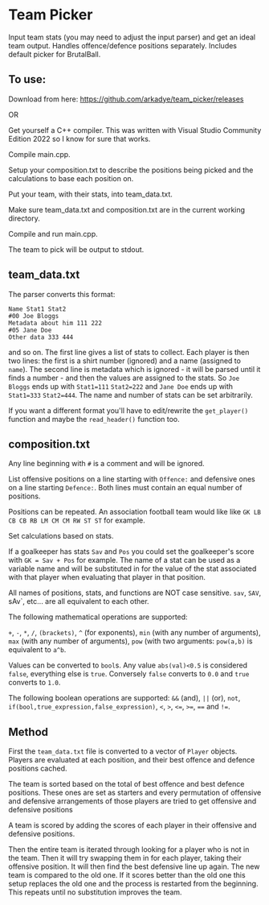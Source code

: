# Team Picker
Input team stats (you may need to adjust the input parser) and get an ideal team output. Handles offence/defence positions separately. Includes default picker for BrutalBall.

## To use:

Download from here: https://github.com/arkadye/team_picker/releases

OR

Get yourself a C++ compiler. This was written with Visual Studio Community Edition 2022 so I know for sure that works.

Compile main.cpp.

Setup your composition.txt to describe the positions being picked and the calculations to base each position on.

Put your team, with their stats, into team_data.txt.

Make sure team_data.txt and composition.txt are in the current working directory.

Compile and run main.cpp.

The team to pick will be output to stdout.

## team_data.txt

The parser converts this format:

    Name Stat1 Stat2
    #00 Joe Bloggs
    Metadata about him 111 222
    #05 Jane Doe
    Other data 333 444
    
and so on. The first line gives a list of stats to collect. Each player is then two lines: the first is a shirt number (ignored) and a name (assigned to `name`). The second line is metadata which is ignored - it will be parsed until it finds  a number - and then the values are assigned to the stats. So `Joe Bloggs` ends up with `Stat1=111` `Stat2=222` and `Jane Doe` ends up with `Stat1=333` `Stat2=444`. The name and number of stats can be set arbitrarily.

If you want a different format you'll have to edit/rewrite the `get_player()` function  and maybe the `read_header()` function too. 

## composition.txt

Any line beginning with `#` is a comment and will be ignored.

List offensive positions on a line starting with `Offence:` and defensive ones on a line starting `Defence:`. Both lines must contain an equal number of positions.

Positions can be repeated. An association football team would like like `GK LB CB CB RB LM CM CM RW ST ST` for example.

Set calculations based on stats.

If a goalkeeper has stats `Sav` and `Pos` you could set the goalkeeper's score with `GK = Sav + Pos` for example. The name of a stat can be used as a variable name and will be substituted in for the value of the stat associated with that player when evaluating that player in that position.

All names of positions, stats, and functions are NOT case sensitive. `sav`, `SAV`, sAv`, etc... are all equivalent to each other.

The following mathematical operations are supported:

`+`, `-`, `*`, `/`, `(brackets)`, `^` (for exponents), `min` (with any number of arguments), `max` (with any number of arguments), `pow` (with two arguments: `pow(a,b)` is equivalent to `a^b`.

Values can be converted to `bool`s. Any value `abs(val)<0.5` is considered `false`, everything else is `true`. Conversely `false` converts to `0.0` and `true` converts to `1.0`.

The following boolean operations are supported: `&&` (and), `||` (or), `not`, `if(bool,true_expression,false_expression)`, `<`, `>`, `<=`, `>=`, `==` and `!=`.

## Method

First the `team_data.txt` file is converted to a vector of `Player` objects. Players are evaluated at each position, and their best offence and defence positions cached.

The team is sorted based on the total of best offence and best defence positions. These ones are set as starters and every permutation of offensive and defensive arrangements of those players are tried to get offensive and defensive positions

A team is scored by adding the scores of each player in their offensive and defensive positions.

Then the entire team is iterated through looking for a player who is not in the team. Then it will try swapping them in for each player, taking their offensive position. It will then find the best defensive line up again. The new team is compared to the old one. If it scores better than the old one this setup replaces the old one and the process is restarted from the beginning. This repeats until no substitution improves the team.
